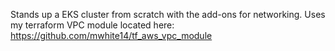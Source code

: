 Stands up a EKS cluster from scratch with the add-ons for networking. Uses my terraform VPC module located here: https://github.com/mwhite14/tf_aws_vpc_module

